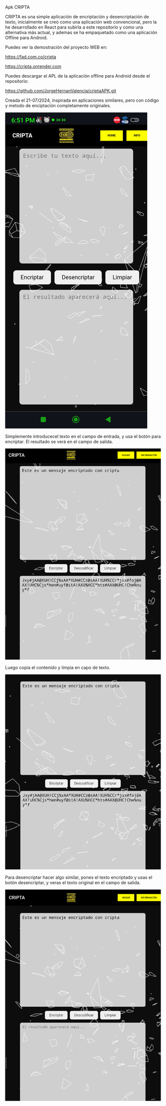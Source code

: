 Apk CRIPTA

CRIPTA es una simple aplicación de encriptación y desencriptación de texto, inicialmente se creó como una aplicación web convencional, pero la he desarrollado en React para subirla a este repositorio y como una alternativa más actual, y ademas se ha empaquetado como una aplicación Offline para Android.

Puedes ver la demostración del proyecto WEB en:

https://fad.com.co/cripta

https://cripta.onrender.com

Puedes descargar el APL de la aplicación offline para Android desde el repositorio:

https://github.com/JorgeHernanValencia/criptaAPK.git

Creada el 21-07/2024, inspirada en aplicaciones similares, pero con código y metodo de enciptación completamente originales. 

![UI](Screenshot_2024-07-22-18-51-01-706_com.android.chrome_065154.jpg)

Simplemente introducecel texto en el campo de entrada, y usa el botón para encriptar. El resultado se verá en el campo de salida.

![Encriptar](Screenshot_2024-07-22-19-15-09-158_com.android.chrome.png)

Luego copia el contenido y limpia en capo de texto.

![Copiar](Screenshot_2024-07-22-19-16-38-934_com.android.chrome.png)

Para desencriptar hacer algo similar, pones el texto encriptado y usas el botón desencriptar, y veras el texto original en el campo de salida. 

![Desencriptar](Screenshot_2024-07-22-19-16-22-845_com.android.chrome.png)
